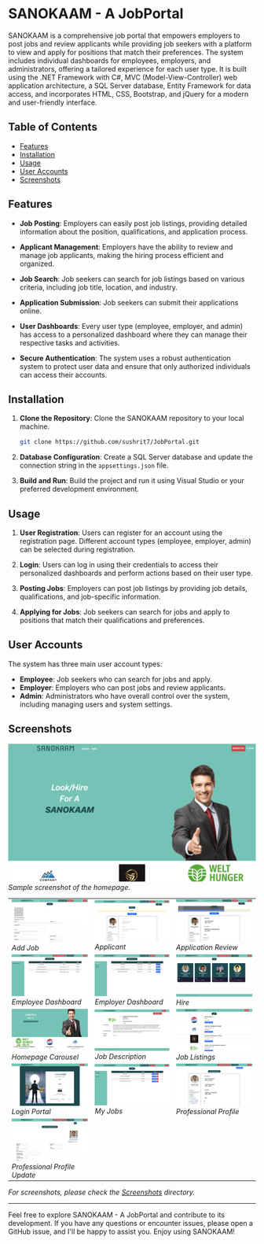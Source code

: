# SANOKAAM - A JobPortal

SANOKAAM is a comprehensive job portal that empowers employers to post jobs and review applicants while providing job seekers with a platform to view and apply for positions that match their preferences. The system includes individual dashboards for employees, employers, and administrators, offering a tailored experience for each user type. It is built using the .NET Framework with C#, MVC (Model-View-Controller) web application architecture, a SQL Server database, Entity Framework for data access, and incorporates HTML, CSS, Bootstrap, and jQuery for a modern and user-friendly interface.

## Table of Contents
- [Features](#features)
- [Installation](#installation)
- [Usage](#usage)
- [User Accounts](#user-accounts)
- [Screenshots](#screenshots)

## Features
- **Job Posting**: Employers can easily post job listings, providing detailed information about the position, qualifications, and application process.

- **Applicant Management**: Employers have the ability to review and manage job applicants, making the hiring process efficient and organized.

- **Job Search**: Job seekers can search for job listings based on various criteria, including job title, location, and industry.

- **Application Submission**: Job seekers can submit their applications online.

- **User Dashboards**: Every user type (employee, employer, and admin) has access to a personalized dashboard where they can manage their respective tasks and activities.

- **Secure Authentication**: The system uses a robust authentication system to protect user data and ensure that only authorized individuals can access their accounts.

## Installation

1. **Clone the Repository**: Clone the SANOKAAM repository to your local machine.

   ```bash
   git clone https://github.com/sushrit7/JobPortal.git
   ```

2. **Database Configuration**: Create a SQL Server database and update the connection string in the `appsettings.json` file.

3. **Build and Run**: Build the project and run it using Visual Studio or your preferred development environment.

## Usage

1. **User Registration**: Users can register for an account using the registration page. Different account types (employee, employer, admin) can be selected during registration.

2. **Login**: Users can log in using their credentials to access their personalized dashboards and perform actions based on their user type.

3. **Posting Jobs**: Employers can post job listings by providing job details, qualifications, and job-specific information.

4. **Applying for Jobs**: Job seekers can search for jobs and apply to positions that match their qualifications and preferences.

## User Accounts

The system has three main user account types:

- **Employee**: Job seekers who can search for jobs and apply.
- **Employer**: Employers who can post jobs and review applicants.
- **Admin**: Administrators who have overall control over the system, including managing users and system settings.

## Screenshots

![Homepage](screenshots/homepage.png)
*Sample screenshot of the homepage.*

<table>
    <tr>
        <td>
            <img src="screenshots/addjob.png" width="250" alt="Add Job">
            <br>
            <em>Add Job</em>
        </td>
        <td>
            <img src="screenshots/applicant.png" width="250" alt="Applicant">
            <br>
            <em>Applicant</em>
        </td>
        <td>
            <img src="screenshots/applicationreview.png" width="250" alt="Application Review">
            <br>
            <em>Application Review</em>
        </td>
    </tr>
    <tr>
        <td>
            <img src="screenshots/employeedashboard.png" width="250" alt="Employee Dashboard">
            <br>
            <em>Employee Dashboard</em>
        </td>
        <td>
            <img src="screenshots/employerdashboard.png" width="250" alt="Employer Dashboard">
            <br>
            <em>Employer Dashboard</em>
        </td>
        <td>
            <img src="screenshots/hire.png" width="250" alt="Hire">
            <br>
            <em>Hire</em>
        </td>
    </tr>
    <tr>
        <td>
            <img src="screenshots/homepage-carousel.png" width="250" alt="Homepage Carousel">
            <br>
            <em>Homepage Carousel</em>
        </td>
        <td>
            <img src="screenshots/jobdescription.png" width="250" alt="Job Description">
            <br>
            <em>Job Description</em>
        </td>
        <td>
            <img src="screenshots/joblistings.png" width="250" alt="Job Listings">
            <br>
            <em>Job Listings</em>
        </td>
    </tr>
    <tr>
        <td>
            <img src="screenshots/loginportal.png" width="250" alt="Login Portal">
            <br>
            <em>Login Portal</em>
        </td>
        <td>
            <img src="screenshots/myjobs.png" width="250" alt="My Jobs">
            <br>
            <em>My Jobs</em>
        </td>
        <td>
            <img src="screenshots/professionalprofile.png" width="250" alt="Professional Profile">
            <br>
            <em>Professional Profile</em>
        </td>
    </tr>
    <tr>
        <td>
            <img src="screenshots/professionalprofileupdate.png" width="250" alt="Professional Profile Update">
            <br>
            <em>Professional Profile Update</em>
        </td>
    </tr>
</table>

_For screenshots, please check the [Screenshots](/screenshots) directory._

---

Feel free to explore SANOKAAM - A JobPortal and contribute to its development. If you have any questions or encounter issues, please open a GitHub issue, and I'll be happy to assist you. Enjoy using SANOKAAM!
